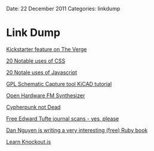 Date: 22 December 2011
Categories: linkdump


# Link Dump
 
[Kickstarter feature on The Verge](http://www.theverge.com/2011/12/20/2644358/kickstarter-success-product-development-revolution)
 
[20 Notable uses of CSS](http://www.netmagazine.com/features/2011-review-20-css-sites-rocked)
 
[20 Notale uses of Javascript](http://www.netmagazine.com/features/2011-review-20-sites-pushed-javascript-limit)
 
[GPL Schematic Capture tool KiCAD tutorial](http://teholabs.com/knowledge/kicad.html)
 
[Open Hardware FM Synthesizer](https://sites.google.com/site/preenfm/)
 
[Cypherpunk not Dead](http://vinay.howtolivewiki.com/blog/other/i-went-to-the-same-school-as-julian-assange-but-we-learned-different-lessons-2936)
 
[Free Edward Tufte journal scans - yes, please](http://www.edwardtufte.com/tufte/dapp/)
 
[Dan Nguyen is writing a very interesting (free) Ruby book](http://ruby.bastardsbook.com/)
 
[Learn Knockout.js](http://learn.knockoutjs.com/)